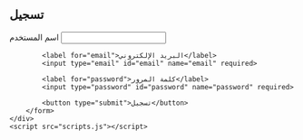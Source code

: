 <!DOCTYPE html>
<html lang="ar">
<head>
    <meta charset="UTF-8">
    <meta name="viewport" content="width=device-width, initial-scale=1.0">
    <title>تسجيل</title>
    <link rel="stylesheet" href="styles.css">
</head>
<body>
    <div class="container">
        <h2>تسجيل</h2>
        <form id="registerForm">
            <label for="username">اسم المستخدم</label>
            <input type="text" id="username" name="username" required>
            
            <label for="email">البريد الإلكتروني</label>
            <input type="email" id="email" name="email" required>
            
            <label for="password">كلمة المرور</label>
            <input type="password" id="password" name="password" required>
            
            <button type="submit">تسجيل</button>
        </form>
    </div>
    <script src="scripts.js"></script>
</body>
</html>
